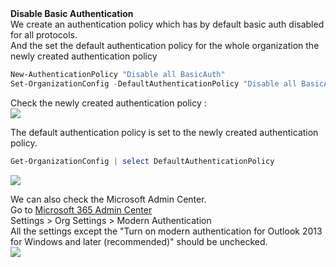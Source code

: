 <b>
Disable Basic Authentication
</b>
<br>
We create an authentication policy which has by default basic auth disabled for all protocols. <br>
And the set the default authentication policy for the whole organization the newly created authentication policy

```powershell
New-AuthenticationPolicy "Disable all BasicAuth"
Set-OrganizationConfig -DefaultAuthenticationPolicy "Disable all BasicAuth"
```

Check the newly created authentication policy : <br>
<img src="docs/images/disable-basic-auth-1.png"></img>

The default authentication policy is set to the newly created authentication policy. <br>

```powershell
Get-OrganizationConfig | select DefaultAuthenticationPolicy
```

<img src="docs/images/disable-basic-auth-1.png"></img>

We can also check the Microsoft Admin Center.<br>
Go to <a href="https://admin.microsoft.com/">Microsoft 365 Admin Center</a> <br>
Settings > Org Settings > Modern Authentication <br>
All the settings except the "Turn on modern authentication for Outlook 2013 for Windows and later (recommended)" should be unchecked. <br>
<img src="docs/images/disable-basic-auth-1.png"></img>